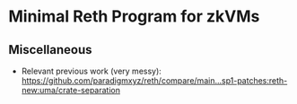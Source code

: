 # Minimal Reth Program for zkVMs


## Miscellaneous

* Relevant previous work (very messy): https://github.com/paradigmxyz/reth/compare/main...sp1-patches:reth-new:uma/crate-separation